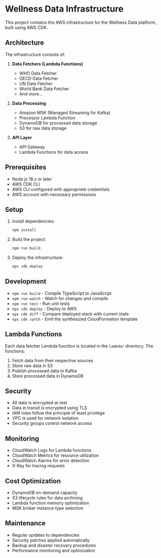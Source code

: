# Wellness Data Infrastructure

This project contains the AWS infrastructure for the Wellness Data platform, built using AWS CDK.

## Architecture

The infrastructure consists of:

1. **Data Fetchers (Lambda Functions)**
   - WHO Data Fetcher
   - OECD Data Fetcher
   - UN Data Fetcher
   - World Bank Data Fetcher
   - And more...

2. **Data Processing**
   - Amazon MSK (Managed Streaming for Kafka)
   - Processor Lambda Function
   - DynamoDB for processed data storage
   - S3 for raw data storage

3. **API Layer**
   - API Gateway
   - Lambda Functions for data access

## Prerequisites

- Node.js 18.x or later
- AWS CDK CLI
- AWS CLI configured with appropriate credentials
- AWS account with necessary permissions

## Setup

1. Install dependencies:
   ```bash
   npm install
   ```

2. Build the project:
   ```bash
   npm run build
   ```

3. Deploy the infrastructure:
   ```bash
   npx cdk deploy
   ```

## Development

- `npm run build` - Compile TypeScript to JavaScript
- `npm run watch` - Watch for changes and compile
- `npm run test` - Run unit tests
- `npx cdk deploy` - Deploy to AWS
- `npx cdk diff` - Compare deployed stack with current state
- `npx cdk synth` - Emit the synthesized CloudFormation template

## Lambda Functions

Each data fetcher Lambda function is located in the `lambda/` directory. The functions:

1. Fetch data from their respective sources
2. Store raw data in S3
3. Publish processed data to Kafka
4. Store processed data in DynamoDB

## Security

- All data is encrypted at rest
- Data in transit is encrypted using TLS
- IAM roles follow the principle of least privilege
- VPC is used for network isolation
- Security groups control network access

## Monitoring

- CloudWatch Logs for Lambda functions
- CloudWatch Metrics for resource utilization
- CloudWatch Alarms for error detection
- X-Ray for tracing requests

## Cost Optimization

- DynamoDB on-demand capacity
- S3 lifecycle rules for data archiving
- Lambda function memory optimization
- MSK broker instance type selection

## Maintenance

- Regular updates to dependencies
- Security patches applied automatically
- Backup and disaster recovery procedures
- Performance monitoring and optimization
